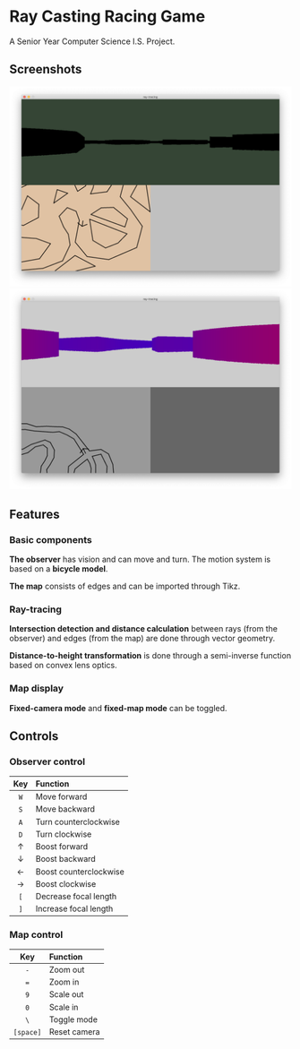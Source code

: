 # Ray Casting Racing Game

A Senior Year Computer Science I.S. Project.

## Screenshots

![Screenshot](assets/screen1.png)
![Screenshot](assets/screen2.png)

## Features

### Basic components

**The observer** has vision and can move and turn. The motion system is based on a **bicycle model**.

**The map** consists of edges and can be imported through Tikz.

### Ray-tracing

**Intersection detection and distance calculation** between rays (from the observer) and edges (from the map) are done through vector geometry.

**Distance-to-height transformation** is done through a semi-inverse function based on convex lens optics.

### Map display

**Fixed-camera mode** and **fixed-map mode** can be toggled.

## Controls

### Observer control

|Key|Function|
|:---:|:---|
|`W`|Move forward|
|`S`|Move backward|
|`A`|Turn counterclockwise|
|`D`|Turn clockwise|
|&#8593;|Boost forward|
|&#8595;|Boost backward|
|&#8592;|Boost counterclockwise|
|&#8594;|Boost clockwise|
|`[`|Decrease focal length|
|`]`|Increase focal length|

### Map control

|Key|Function|
|:---:|:---|
|`-`|Zoom out|
|`=`|Zoom in|
|`9`|Scale out|
|`0`|Scale in|
|`\`|Toggle mode|
|`[space]`|Reset camera|

